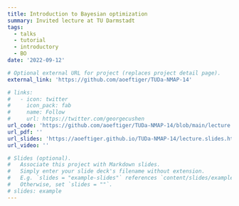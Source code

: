 ```yaml
---
title: Introduction to Bayesian optimization
summary: Invited lecture at TU Darmstadt
tags:
  - talks
  - tutorial
  - introductory
  - BO
date: '2022-09-12'

# Optional external URL for project (replaces project detail page).
external_link: 'https://github.com/aoeftiger/TUDa-NMAP-14'

# links:
#   - icon: twitter
#     icon_pack: fab
#     name: Follow
#     url: https://twitter.com/georgecushen
url_code: 'https://github.com/aoeftiger/TUDa-NMAP-14/blob/main/lecture.ipynb'
url_pdf: ''
url_slides: 'https://aoeftiger.github.io/TUDa-NMAP-14/lecture.slides.html#/'
url_video: ''

# Slides (optional).
#   Associate this project with Markdown slides.
#   Simply enter your slide deck's filename without extension.
#   E.g. `slides = "example-slides"` references `content/slides/example-slides.md`.
#   Otherwise, set `slides = ""`.
# slides: example
---
```



